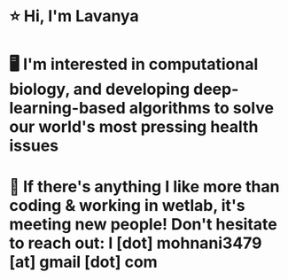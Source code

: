 # ⭐ Hi, I'm Lavanya 
# 🖥️ I'm interested in computational biology, and developing deep-learning-based algorithms to solve our world's most pressing health issues 
# 💜 If there's anything I like more than coding & working in wetlab, it's meeting new people! Don't hesitate to reach out: l [dot] mohnani3479 [at] gmail [dot] com
